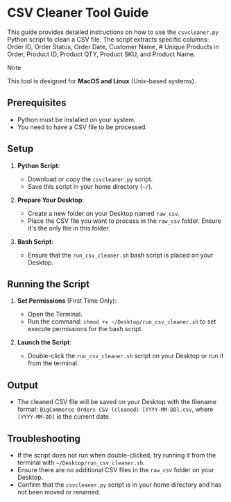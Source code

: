 # CSV Cleaner Tool Guide

This guide provides detailed instructions on how to use the `csvcleaner.py` Python script to clean a CSV file. The script extracts specific columns: Order ID, Order Status, Order Date, Customer Name, # Unique Products in Order, Product ID, Product QTY, Product SKU, and Product Name.
> [!NOTE] 
 This tool is designed for **MacOS and Linux** (Unix-based systems).

## Prerequisites

- Python must be installed on your system.
- You need to have a CSV file to be processed.

## Setup

1. **Python Script**: 
   - Download or copy the `csvcleaner.py` script.
   - Save this script in your home directory (`~/`).

2. **Prepare Your Desktop**:
   - Create a new folder on your Desktop named `raw_csv`.
   - Place the CSV file you want to process in the `raw_csv` folder. Ensure it's the only file in this folder.

3. **Bash Script**:
   - Ensure that the `run_csv_cleaner.sh` bash script is placed on your Desktop.

## Running the Script

1. **Set Permissions** (First Time Only): 
   - Open the Terminal.
   - Run the command: `chmod +x ~/Desktop/run_csv_cleaner.sh` to set execute permissions for the bash script.

2. **Launch the Script**: 
   - Double-click the `run_csv_cleaner.sh` script on your Desktop or run it from the terminal.

## Output

- The cleaned CSV file will be saved on your Desktop with the filename format: `BigCommerce Orders CSV (cleaned) [YYYY-MM-DD].csv`, where `[YYYY-MM-DD]` is the current date.

## Troubleshooting

- If the script does not run when double-clicked, try running it from the terminal with `~/Desktop/run_csv_cleaner.sh`.
- Ensure there are no additional CSV files in the `raw_csv` folder on your Desktop.
- Confirm that the `csvcleaner.py` script is in your home directory and has not been moved or renamed.

